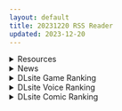 ```yaml
---
layout: default
title: 20231220 RSS Reader
updated: 2023-12-20
---
```


<details class='content-parent'>
<summary>
Resources
</summary>
<details class='content-child'>
<summary>
<span class='rss-title'> [游戏合集] 25个社团合集㉕ [樱盒/74GB] </span> <a class='rss-link' href='https://gmgard.com/gm124422' target='_blank'>&nbsp;</a>
<div class='rss-published'> 🕛 20231219 18:24:02</div>
</summary>
<img src="https://file.cangku.moe/images/97f5b0b60b900eb7f875858349f920aa.webp" /><br /><p>此贴纪念galgame终点论坛以及秒传链接</p>
</details>
<details class='content-child'>
<summary>
<span class='rss-title'> [R18资源相关][悬赏金额 250]求个魔塔类型的黄油 </span> <a class='rss-link' href='https://gmgard.com/gm124419' target='_blank'>&nbsp;</a>
<div class='rss-published'> 🕛 20231219 16:07:16</div>
</summary>
<img src="https://static.gmgard.us/Images/upload/32884192027021601.jpg" /><br /><p>只记得开始好像有个小精灵跟着主角了，其他都不记得了，大概快十年前的黄油差不多，我记得杆菌当时有介绍过这个视频，可惜他删了完全找不到了！希望有好心哥哥告诉下名字或者提供下网页下载地址就好了，魔塔黄油太多了找起来好痛苦 。</p>
</details>
<details class='content-child'>
<summary>
<span class='rss-title'> [RJ01130999][月の水企画]エクリプスナイト・サーガ ~触虜の姫騎士メアリ~ </span> <a class='rss-link' href='https://gmgard.com/gm124403' target='_blank'>&nbsp;</a>
<div class='rss-published'> 🕛 20231219 16:02:16</div>
</summary>
<img src="https://static.gmgard.us/Images/upload/27534172314448825.jpg" /><br /><p>月之水新长篇大作准时出炉</p>
</details>
<details class='content-child'>
<summary>
<span class='rss-title'> [RJ01062555][桃丼屋] 社畜サキュバス ~消耗品扱いの新人淫魔咲姫ちゃんのブラック企業サバイバル~ </span> <a class='rss-link' href='https://gmgard.com/gm124420' target='_blank'>&nbsp;</a>
<div class='rss-published'> 🕛 20231219 13:17:31</div>
</summary>
<img src="https://static.gmgard.us/Images/upload/10153192117312687.jpg" /><br /><p>人类女主某天突然进化成了魅魔，为谋生计而进入魅魔行业工作，然后被黑心企业当作耗材压榨劳动力的故事。</p>
</details>
<details class='content-child'>
<summary>
<span class='rss-title'> [未知字幕组][ピンクパイナップル] 独蛾 the animation counseling 1-4 </span> <a class='rss-link' href='https://gmgard.com/gm124418' target='_blank'>&nbsp;</a>
<div class='rss-published'> 🕛 20231219 12:14:23</div>
</summary>
<img src="https://iili.io/JAxHz37.gif" /><br /><p>女主被催眠之后 游走在各种幻觉之间&nbsp;</p>
</details>
<details class='content-child'>
<summary>
<span class='rss-title'> [自购][RJ01124146][シロクマの嫁][5時間43分/超両耳犯し舐め]あだると放送局『伊ヶ崎綾香は焦らしたい!』~(多分勝てないから)全トラック負け射精のおまけ付き♪[BD][4.36G] </span> <a class='rss-link' href='https://gmgard.com/gm124415' target='_blank'>&nbsp;</a>
<div class='rss-published'> 🕛 20231219 05:52:31</div>
</summary>
<img src="https://static.gmgard.us/Images/upload/19579191235592260.jpg" /><br /><p>[RJ01124146][シロクマの嫁]【5時間43分/超両耳犯し舐め】あだると放送局『伊ヶ崎綾香は焦らしたい!』～(多分勝てないから)全トラック負け射精のおまけ付き♪+生誕祭は子宮に精液プレゼント他～</p>
</details>

</details>
<details class='content-parent'>
<summary>
News
</summary>
<details class='content-child'>
<summary>
<span class='rss-title'> 《慾神幻想》聖誕活動「王冠之重」開啟，人氣女神限時降臨 </span> <a class='rss-link' href='https://www.4gamers.com.tw/news/detail/61721/rise-of-eros-christmas-event' target='_blank'>&nbsp;</a>
<div class='rss-published'> 🕛 20231219 18:19:27</div>
</summary>
<img src="https://img.4gamers.com.tw/news-image/4f309d40-4ade-4ec8-a6d4-a3f46b3a3288.jpg"/>
這才是我要的聖誕節。
</details>
<details class='content-child'>
<summary>
<span class='rss-title'> Steam紳士摸摸新作《忍墮 女忍調教》無修正版上架，主線與支線都是又大又香 </span> <a class='rss-link' href='https://www.4gamers.com.tw/news/detail/61711/fallen-shinobi-uncencored-steam-now-on-sale' target='_blank'>&nbsp;</a>
<div class='rss-published'> 🕛 20231219 14:32:23</div>
</summary>
<img src="https://img.4gamers.com.tw/news-image/5afd27dc-a2c7-47c0-a004-2f03d4ba8ea1.jpg"/>
為什麼覺得支線不大對勁
</details>

</details>
<details class='content-parent'>
<summary>
DLsite Game Ranking
</summary>
<details class='content-child'>
<summary>
<span class='rss-title'> えちクラDLC「娼館ステージ」 [azcat] </span> <a class='rss-link' href='https://www.dlsite.com/maniax/work/=/product_id/RJ01124087.html' target='_blank'>&nbsp;</a>
<div class='rss-published'> 🕛 20231220 13:08:37</div>
</summary>
<img src ="http://img.dlsite.jp/modpub/images2/work/doujin/RJ01125000/RJ01124087_img_main.jpg"/><br/>えちクラのDLCが登場! 非攻略型のステージ「娼館」がお楽しみ頂けます。
</details>
<details class='content-child'>
<summary>
<span class='rss-title'> 【壁尻特化】異次元の少子化性策 ～あなたは国家公認の”中出し専門種付け師”に任命されました!～ [負け負け帝国] </span> <a class='rss-link' href='https://www.dlsite.com/maniax/work/=/product_id/RJ01118150.html' target='_blank'>&nbsp;</a>
<div class='rss-published'> 🕛 20231220 13:08:37</div>
</summary>
<img src ="http://img.dlsite.jp/modpub/images2/work/doujin/RJ01119000/RJ01118150_img_main.jpg"/><br/>かつてない少子化が進んだ現代社会。そんな時、国家から発令されたのは『異次元の少子化性策』。その内容は……種付け適性のある男性を国家公認の【種付け師】に任命し、10代から30代までの女性に対しての種付け義務を課す代わりに、無責任種付けを命じるという、前代未聞の性策だった!種付け師に選ばれた主人公は、まず種付け研修施設で種付け50人を目指すことになる。
</details>
<details class='content-child'>
<summary>
<span class='rss-title'> 忍堕とし [まろん☆まろん] </span> <a class='rss-link' href='https://www.dlsite.com/maniax/work/=/product_id/RJ01052320.html' target='_blank'>&nbsp;</a>
<div class='rss-published'> 🕛 20231220 13:08:37</div>
</summary>
<img src ="http://img.dlsite.jp/modpub/images2/work/doujin/RJ01053000/RJ01052320_img_main.jpg"/><br/>クリックで簡単に調教が楽しめる おさわり調教シミュレーションゲーム!!!たくさんのシーンがあるため、飽きることなく調教を楽しめます!!!調教シーンはフルアニメ&フルボイス! Live2Dを利用したぬるぬると動くアニメーション調教を、ぜひ体感してください!
</details>
<details class='content-child'>
<summary>
<span class='rss-title'> スク水少女快楽拷問シミュレーション【放課後の体育倉庫で止まない絶頂地獄】 [紺色くらぶ] </span> <a class='rss-link' href='https://www.dlsite.com/maniax/work/=/product_id/RJ01111622.html' target='_blank'>&nbsp;</a>
<div class='rss-published'> 🕛 20231220 13:08:37</div>
</summary>
<img src ="http://img.dlsite.jp/modpub/images2/work/doujin/RJ01112000/RJ01111622_img_main.jpg"/><br/>体育倉庫で無理やりイカせ続ける!強制絶頂Live2Dフルアニメーション&フルボイス!
</details>
<details class='content-child'>
<summary>
<span class='rss-title'> えちクラ～えっち&クラフト～ [azcat] </span> <a class='rss-link' href='https://www.dlsite.com/maniax/work/=/product_id/RJ434109.html' target='_blank'>&nbsp;</a>
<div class='rss-published'> 🕛 20231220 13:08:37</div>
</summary>
<img src ="http://img.dlsite.jp/modpub/images2/work/doujin/RJ435000/RJ434109_img_main.jpg"/><br/>えっちなクラフトゲームが登場! えっちに変えられたクラフトワールドをモンスターや女の子とHしながら開拓しよう!
</details>

</details>
<details class='content-parent'>
<summary>
DLsite Voice Ranking
</summary>
<details class='content-child'>
<summary>
<span class='rss-title'> 【雌小鬼女友】與愛挑釁女友的縱慾小日常【中文音聲】 [Bedtime Story 被談聲聆] </span> <a class='rss-link' href='https://www.dlsite.com/maniax/work/=/product_id/RJ01123202.html' target='_blank'>&nbsp;</a>
<div class='rss-published'> 🕛 20231220 13:08:40</div>
</summary>
<img src ="http://img.dlsite.jp/modpub/images2/work/doujin/RJ01124000/RJ01123202_img_main.jpg"/><br/>加班回到家已經累得要死,實在沒體力上床做愛,沒想到女友不但不體諒,竟然還出言挑釁!?……這種女友,不好好教訓一下不行吧?
</details>
<details class='content-child'>
<summary>
<span class='rss-title'> 【初恋えっち】押しかけ同棲ギャル。誘惑JKリオちゃんとの甘々ラブハメ生活。 [桃色みんと] </span> <a class='rss-link' href='https://www.dlsite.com/maniax/work/=/product_id/RJ01112220.html' target='_blank'>&nbsp;</a>
<div class='rss-published'> 🕛 20231220 13:08:40</div>
</summary>
<img src ="http://img.dlsite.jp/modpub/images2/work/doujin/RJ01113000/RJ01112220_img_main.jpg"/><br/>あなたをどう見ても性的に愛してる従妹JKのリオちゃん。初恋の貴方と甘イチャ性活の為にやってきた♪ぐいぐい～っとえちえち誘惑してくる小悪魔JKリオちゃんは、意外と......?「このナマチチでぇ...イイコト...してあげちゃうんだけどなぁ...♪」
</details>
<details class='content-child'>
<summary>
<span class='rss-title'> 【碧蓝航线ASMR】治愈指挥官小分队!信浓的恬眠幻梦 [アトリエメール] </span> <a class='rss-link' href='https://www.dlsite.com/maniax/work/=/product_id/RJ01127807.html' target='_blank'>&nbsp;</a>
<div class='rss-published'> 🕛 20231220 13:08:40</div>
</summary>
<img src ="http://img.dlsite.jp/modpub/images2/work/doujin/RJ01128000/RJ01127807_img_main.jpg"/><br/>「汝若寻求慰藉,妾身自当予取予求…」
</details>
<details class='content-child'>
<summary>
<span class='rss-title'> 【碧藍航線ASMR】治愈指揮官小分隊!信濃的恬眠幻夢 [アトリエメール] </span> <a class='rss-link' href='https://www.dlsite.com/maniax/work/=/product_id/RJ01127811.html' target='_blank'>&nbsp;</a>
<div class='rss-published'> 🕛 20231220 13:08:40</div>
</summary>
<img src ="http://img.dlsite.jp/modpub/images2/work/doujin/RJ01128000/RJ01127811_img_main.jpg"/><br/>「汝若尋求慰藉,妾身自當予取予求…」
</details>
<details class='content-child'>
<summary>
<span class='rss-title'> 通勤道中であの娘がみだらな行為をしてくる話【ASMRボイスドラマ版】 [嘘つき屋別館] </span> <a class='rss-link' href='https://www.dlsite.com/maniax/work/=/product_id/RJ01084305.html' target='_blank'>&nbsp;</a>
<div class='rss-published'> 🕛 20231220 13:08:40</div>
</summary>
<img src ="http://img.dlsite.jp/modpub/images2/work/doujin/RJ01085000/RJ01084305_img_main.jpg"/><br/>毎日億劫な通勤電車の中、いつも向かいに座っているあの娘。彼女はある日、あなたに向かってスカートをまくってパンツを見せつけてきた。毎朝パンツを見せつけられ彼女のエロさにハマっていってしまう…… もっと”イイコト”を期待して隣に座ってみると、期待に応えるように今度手コキをしてくれた。どうやら彼女もこの行為を楽しんでいる様子……
</details>

</details>
<details class='content-parent'>
<summary>
DLsite Comic Ranking
</summary>
<details class='content-child'>
<summary>
<span class='rss-title'> 家が湿気過ぎて生えてきた幻覚誘発するキノコを誤食して発情したあとのあれやこれ [捕食少女] </span> <a class='rss-link' href='https://www.dlsite.com/maniax/work/=/product_id/RJ01114389.html' target='_blank'>&nbsp;</a>
<div class='rss-published'> 🕛 20231220 13:08:42</div>
</summary>
<img src ="http://img.dlsite.jp/modpub/images2/work/doujin/RJ01115000/RJ01114389_img_main.jpg"/><br/>これはごく普通すぎて普通でしかない一人の女子大学生の日常ストーリーです。 家の中が湿気てキノコが生えることになり、好奇心からそのキノコを誤って摂取した結果、幻覚を体験します。本文は52ページ。特典のおまけ2枚付きです。
</details>
<details class='content-child'>
<summary>
<span class='rss-title'> 平凡JKとふしぎなおクスリ [Yumemi Dream Land] </span> <a class='rss-link' href='https://www.dlsite.com/maniax/work/=/product_id/RJ01072394.html' target='_blank'>&nbsp;</a>
<div class='rss-published'> 🕛 20231220 13:08:42</div>
</summary>
<img src ="http://img.dlsite.jp/modpub/images2/work/doujin/RJ01073000/RJ01072394_img_main.jpg"/><br/>クラスの人気者に誘われて、カラオケに行った平凡なJKミキ。気が付けば、2つの穴の処女が奪われていて……。
</details>
<details class='content-child'>
<summary>
<span class='rss-title'> ヒル○ャールの肉床～波沫の章～ [可老家] </span> <a class='rss-link' href='https://www.dlsite.com/maniax/work/=/product_id/RJ01100852.html' target='_blank'>&nbsp;</a>
<div class='rss-published'> 🕛 20231220 13:08:42</div>
</summary>
<img src ="http://img.dlsite.jp/modpub/images2/work/doujin/RJ01101000/RJ01100852_img_main.jpg"/><br/>敗北したヒロインが魔物に捕まり、日々輪姦され、やがて孕み袋肉奴隷に堕ちる話。
</details>
<details class='content-child'>
<summary>
<span class='rss-title'> メイド教育3-没落貴族瑠璃川椿- [きょくちょ局] </span> <a class='rss-link' href='https://www.dlsite.com/maniax/work/=/product_id/RJ417751.html' target='_blank'>&nbsp;</a>
<div class='rss-published'> 🕛 20231220 13:08:42</div>
</summary>
<img src ="http://img.dlsite.jp/modpub/images2/work/doujin/RJ418000/RJ417751_img_main.jpg"/><br/>『メイド教育。』第三弾! 昨晩の『教育』から一夜明け、ご主人様に呼び出された元貴族、瑠璃川 椿は、後輩が側にいるにも関わらず、廊下で手淫され想像以上に感じてしまう…。 自分の身体の変化に戸惑いつつも、貴族の誇りを失わぬように気丈に振る舞う椿… 。だが、毎日続く変態的なメイド教育に、次第に心と身体を快楽に蝕まれていく…!  恥辱にまみれた表情を浮かべ白く柔らかいおっぱいをさらす元令嬢の痴態をぜひご堪能くださいっ!
</details>
<details class='content-child'>
<summary>
<span class='rss-title'> 今日の天気は雨時々家出JK [Yumemi Dream Land] </span> <a class='rss-link' href='https://www.dlsite.com/maniax/work/=/product_id/RJ01084653.html' target='_blank'>&nbsp;</a>
<div class='rss-published'> 🕛 20231220 13:08:42</div>
</summary>
<img src ="http://img.dlsite.jp/modpub/images2/work/doujin/RJ01085000/RJ01084653_img_main.jpg"/><br/>雨の日に出会った家出少女、美咲。泊めてあげた俺に対して、彼女はその身体で『お礼』をしようとする……。
</details>

</details>
